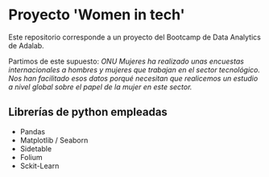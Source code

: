 # Proyecto 'Women in tech' 

Este repositorio corresponde a un proyecto del Bootcamp de Data Analytics de Adalab.

Partimos de este supuesto: *ONU Mujeres ha realizado unas encuestas internacionales a hombres y mujeres que trabajan en el sector tecnológico. Nos han facilitado esos datos porqué necesitan que realicemos un estudio a nivel global sobre el papel de la mujer en este sector.*

## Librerías de python empleadas
- Pandas
- Matplotlib / Seaborn
- Sidetable
- Folium
- Sckit-Learn
